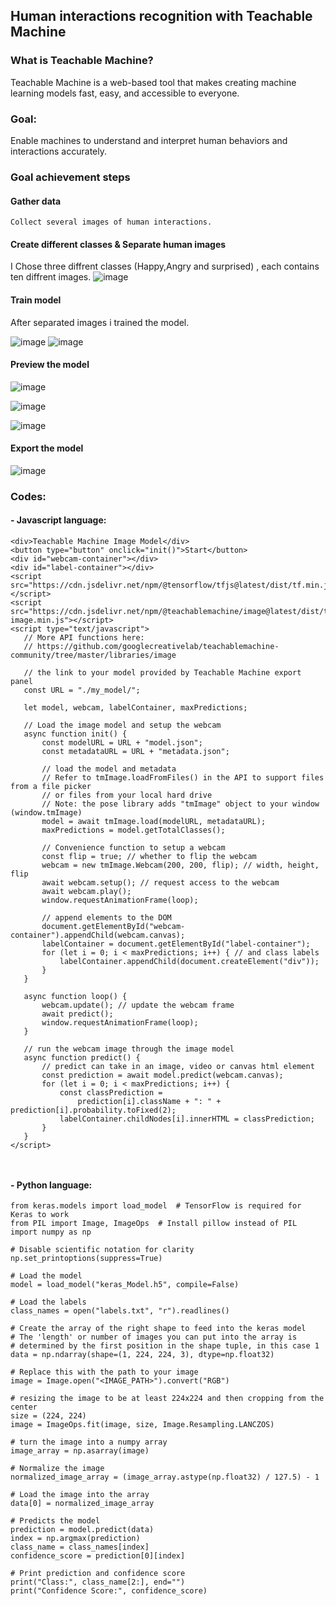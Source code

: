 ## Human interactions recognition with Teachable Machine

 ### What is Teachable Machine?
  Teachable Machine is a web-based tool that makes creating machine learning models fast, easy, and accessible to everyone.

 ### Goal:
  Enable machines to understand and interpret human behaviors and interactions accurately. 

 ### Goal achievement steps

   #### Gather data
    Collect several images of human interactions.
   
   #### Create different classes & Separate human images
   I Chose three diffrent classes (Happy,Angry and surprised) , each contains ten diffrent images.
   ![image](Classes.png)

   #### Train model
   After separated images i trained the model.

  ![image](B.png)    ![image](A.png)


  #### Preview the model

  ![image](s.png)
  
  
  ![image](a.png)

  
  ![image](h.png)
 


  #### Export the model

  ![image](E.png)



### Codes:

 #### - Javascript language:

 ```
<div>Teachable Machine Image Model</div>
<button type="button" onclick="init()">Start</button>
<div id="webcam-container"></div>
<div id="label-container"></div>
<script src="https://cdn.jsdelivr.net/npm/@tensorflow/tfjs@latest/dist/tf.min.js"></script>
<script src="https://cdn.jsdelivr.net/npm/@teachablemachine/image@latest/dist/teachablemachine-image.min.js"></script>
<script type="text/javascript">
    // More API functions here:
    // https://github.com/googlecreativelab/teachablemachine-community/tree/master/libraries/image

    // the link to your model provided by Teachable Machine export panel
    const URL = "./my_model/";

    let model, webcam, labelContainer, maxPredictions;

    // Load the image model and setup the webcam
    async function init() {
        const modelURL = URL + "model.json";
        const metadataURL = URL + "metadata.json";

        // load the model and metadata
        // Refer to tmImage.loadFromFiles() in the API to support files from a file picker
        // or files from your local hard drive
        // Note: the pose library adds "tmImage" object to your window (window.tmImage)
        model = await tmImage.load(modelURL, metadataURL);
        maxPredictions = model.getTotalClasses();

        // Convenience function to setup a webcam
        const flip = true; // whether to flip the webcam
        webcam = new tmImage.Webcam(200, 200, flip); // width, height, flip
        await webcam.setup(); // request access to the webcam
        await webcam.play();
        window.requestAnimationFrame(loop);

        // append elements to the DOM
        document.getElementById("webcam-container").appendChild(webcam.canvas);
        labelContainer = document.getElementById("label-container");
        for (let i = 0; i < maxPredictions; i++) { // and class labels
            labelContainer.appendChild(document.createElement("div"));
        }
    }

    async function loop() {
        webcam.update(); // update the webcam frame
        await predict();
        window.requestAnimationFrame(loop);
    }

    // run the webcam image through the image model
    async function predict() {
        // predict can take in an image, video or canvas html element
        const prediction = await model.predict(webcam.canvas);
        for (let i = 0; i < maxPredictions; i++) {
            const classPrediction =
                prediction[i].className + ": " + prediction[i].probability.toFixed(2);
            labelContainer.childNodes[i].innerHTML = classPrediction;
        }
    }
</script>



 ```

#### - Python language:

```
from keras.models import load_model  # TensorFlow is required for Keras to work
from PIL import Image, ImageOps  # Install pillow instead of PIL
import numpy as np

# Disable scientific notation for clarity
np.set_printoptions(suppress=True)

# Load the model
model = load_model("keras_Model.h5", compile=False)

# Load the labels
class_names = open("labels.txt", "r").readlines()

# Create the array of the right shape to feed into the keras model
# The 'length' or number of images you can put into the array is
# determined by the first position in the shape tuple, in this case 1
data = np.ndarray(shape=(1, 224, 224, 3), dtype=np.float32)

# Replace this with the path to your image
image = Image.open("<IMAGE_PATH>").convert("RGB")

# resizing the image to be at least 224x224 and then cropping from the center
size = (224, 224)
image = ImageOps.fit(image, size, Image.Resampling.LANCZOS)

# turn the image into a numpy array
image_array = np.asarray(image)

# Normalize the image
normalized_image_array = (image_array.astype(np.float32) / 127.5) - 1

# Load the image into the array
data[0] = normalized_image_array

# Predicts the model
prediction = model.predict(data)
index = np.argmax(prediction)
class_name = class_names[index]
confidence_score = prediction[0][index]

# Print prediction and confidence score
print("Class:", class_name[2:], end="")
print("Confidence Score:", confidence_score)

```


  
 
